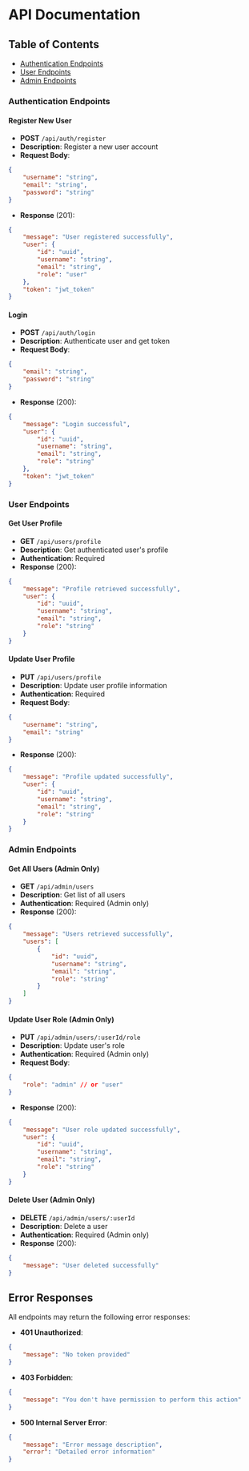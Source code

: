 # API Documentation

## Table of Contents
- [Authentication Endpoints](#authentication-endpoints)
- [User Endpoints](#user-endpoints)
- [Admin Endpoints](#admin-endpoints)

### Authentication Endpoints

#### Register New User
- **POST** `/api/auth/register`
- **Description**: Register a new user account
- **Request Body**:
```json
{
    "username": "string",
    "email": "string",
    "password": "string"
}
```
- **Response** (201):
```json
{
    "message": "User registered successfully",
    "user": {
        "id": "uuid",
        "username": "string",
        "email": "string",
        "role": "user"
    },
    "token": "jwt_token"
}
```

#### Login
- **POST** `/api/auth/login`
- **Description**: Authenticate user and get token
- **Request Body**:
```json
{
    "email": "string",
    "password": "string"
}
```
- **Response** (200):
```json
{
    "message": "Login successful",
    "user": {
        "id": "uuid",
        "username": "string",
        "email": "string",
        "role": "string"
    },
    "token": "jwt_token"
}
```

### User Endpoints

#### Get User Profile
- **GET** `/api/users/profile`
- **Description**: Get authenticated user's profile
- **Authentication**: Required
- **Response** (200):
```json
{
    "message": "Profile retrieved successfully",
    "user": {
        "id": "uuid",
        "username": "string",
        "email": "string",
        "role": "string"
    }
}
```

#### Update User Profile
- **PUT** `/api/users/profile`
- **Description**: Update user profile information
- **Authentication**: Required
- **Request Body**:
```json
{
    "username": "string",
    "email": "string"
}
```
- **Response** (200):
```json
{
    "message": "Profile updated successfully",
    "user": {
        "id": "uuid",
        "username": "string",
        "email": "string",
        "role": "string"
    }
}
```

### Admin Endpoints

#### Get All Users (Admin Only)
- **GET** `/api/admin/users`
- **Description**: Get list of all users
- **Authentication**: Required (Admin only)
- **Response** (200):
```json
{
    "message": "Users retrieved successfully",
    "users": [
        {
            "id": "uuid",
            "username": "string",
            "email": "string",
            "role": "string"
        }
    ]
}
```

#### Update User Role (Admin Only)
- **PUT** `/api/admin/users/:userId/role`
- **Description**: Update user's role
- **Authentication**: Required (Admin only)
- **Request Body**:
```json
{
    "role": "admin" // or "user"
}
```
- **Response** (200):
```json
{
    "message": "User role updated successfully",
    "user": {
        "id": "uuid",
        "username": "string",
        "email": "string",
        "role": "string"
    }
}
```

#### Delete User (Admin Only)
- **DELETE** `/api/admin/users/:userId`
- **Description**: Delete a user
- **Authentication**: Required (Admin only)
- **Response** (200):
```json
{
    "message": "User deleted successfully"
}
```

## Error Responses

All endpoints may return the following error responses:

- **401 Unauthorized**:
```json
{
    "message": "No token provided"
}
```

- **403 Forbidden**:
```json
{
    "message": "You don't have permission to perform this action"
}
```

- **500 Internal Server Error**:
```json
{
    "message": "Error message description",
    "error": "Detailed error information"
}
```
